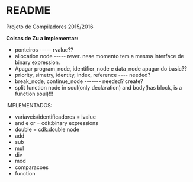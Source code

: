 # README #

Projeto de Compiladores 2015/2016

**Coisas de Zu a implementar:**
* ponteiros ----- rvalue?? 
* allocation node ----- rever. nese momento tem a mesma interface de binary expression.
* Apagar program_node, identifier_node e data_node apagar do basic??
* priority, simetry, identity, index, reference ---- needed? 
* break_node, continue_node ------- needed? create?
* split function node in soul(only declaration) and body(has block, is a function soul)!!!

IMPLEMENTADOS:
- variaveis/identificadores = lvalue
- and e or = cdk:binary expressions
- double = cdk:double node
- add
- sub
- mul
- div
- mod
- comparacoes
- function

